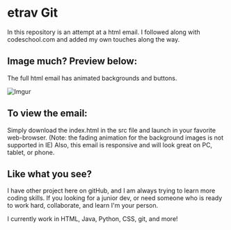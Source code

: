 # etrav Git
In this repository is an attempt at a html email. I followed along with codeschool.com and added my own touches along the way.

## Image much? Preview below:
The full html email has animated backgrounds and buttons.

![Imgur](https://i.imgur.com/WhAnyWf.png)

## To view the email:
Simply download the index.html in the src file and launch in your favorite web-browser. (Note: the fading animation for the background images is not supported in IE)
Also, this email is responsive and will look great on PC, tablet, or phone.

## Like what you see?
I have other project here on gitHub, and I am always trying to learn more coding skills. 
If you looking for a junior dev, or need someone who is ready to work hard, collaborate, and learn I'm your person.

I currently work in HTML, Java, Python, CSS, git, and more!

